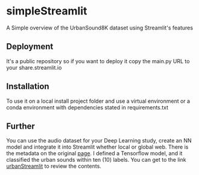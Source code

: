 # simpleStreamlit
A Simple overview of the UrbanSound8K dataset using Streamlit's features

## Deployment
It's a public repository so if you want to deploy it copy the main.py URL to your share.streamlit.io

## Installation
To use it on a local install project folder and use a virtual environment or a conda environment with dependencies stated in requirements.txt

## Further
You can use the audio dataset for your Deep Learning study, create an NN model and integrate it into Streamlit whether local or global web.
There is the metadata on the original [page](https://urbansounddataset.weebly.com/urbansound8k.html).
I defined a Tensorflow model, and it classified the urban sounds within ten (10) labels. You can get to the link [urbanStreamlit](https://huggingface.co/spaces/Enise/urbanstreamlit) to review the contents.
